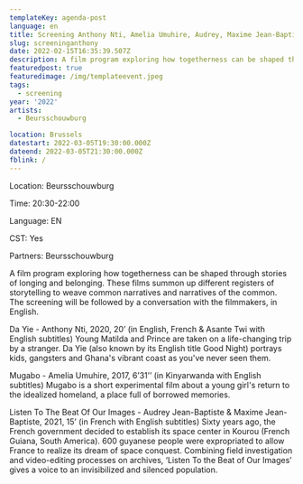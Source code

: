 ```yaml
---
templateKey: agenda-post
language: en
title: Screening Anthony Nti, Amelia Umuhire, Audrey, Maxime Jean-Baptiste
slug: screeninganthony
date: 2022-02-15T16:35:39.507Z
description: A film program exploring how togetherness can be shaped through stories of longing and belonging. These films summon up different registers of storytelling to weave common narratives and narratives of the common. The screening will be followed by a conversation with the filmmakers, in English.
featuredpost: true
featuredimage: /img/templateevent.jpeg
tags:
  - screening
year: '2022'
artists:
  - Beursschouwburg

location: Brussels
datestart: 2022-03-05T19:30:00.000Z
dateend: 2022-03-05T21:30:00.000Z
fblink: /
---
```


Location: Beursschouwburg

Time: 20:30-22:00

Language: EN

CST: Yes

Partners: Beursschouwburg


A film program exploring how togetherness can be shaped through stories of longing and belonging. These films summon up different registers of storytelling to weave common narratives and narratives of the common. The screening will be followed by a conversation with the filmmakers, in English.

Da Yie - Anthony Nti, 2020, 20’ (in English, French & Asante Twi with English subtitles)
Young Matilda and Prince are taken on a life-changing trip by a stranger. Da Yie (also known by its English title Good Night) portrays kids, gangsters and Ghana's vibrant coast as you've never seen them.

Mugabo - Amelia Umuhire, 2017, 6’31’’ (in Kinyarwanda with English subtitles)
Mugabo is a short experimental film about a young girl's return to the idealized homeland, a place full of borrowed memories.

Listen To The Beat Of Our Images - Audrey Jean-Baptiste & Maxime Jean-Baptiste, 2021, 15’ (in French with English subtitles)
Sixty years ago, the French government decided to establish its space center in Kourou (French Guiana, South America). 600 guyanese people were expropriated to allow France to realize its dream of space conquest. Combining field investigation and video-editing processes on archives, ‘Listen To the Beat of Our Images’ gives a voice to an invisibilized and silenced population.
